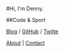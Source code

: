 #Hi, I'm Denny.

##Code & Sport

[Blog](http://dennydeng.com/notes) /
[GitHub](https://github.com/idennydeng) /
[Twitte](https://twitter.com/idennydeng)

[About](#) |
[Contact](mailto:i@idennydeng.com)
